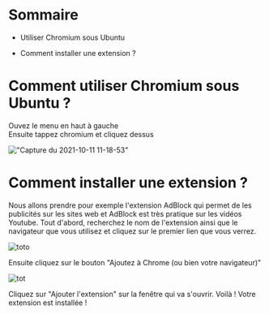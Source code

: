 # Sommaire

*   Utiliser Chromium sous Ubuntu

*   Comment installer une extension ?


# Comment utiliser Chromium sous Ubuntu ?

Ouvez le menu en haut à gauche  
Ensuite tappez chromium et cliquez dessus


!["Capture du 2021-10-11 11-18-53"](https://user-images.githubusercontent.com/92095174/136769027-3150c405-1e67-44e3-a360-6dfe56fb6caa.png) 


# Comment installer une extension ?


Nous allons prendre pour exemple l'extension AdBlock qui permet de les publicités sur les sites web et AdBlock est très pratique sur les vidéos Youtube. Tout d'abord, recherchez le nom de l'extension ainsi que le navigateur que vous utilisez et cliquez sur le premier lien que vous verrez.

![toto](https://user-images.githubusercontent.com/92095174/136768399-c153ee59-c159-43dd-a3de-089aca3efea3.png)

Ensuite cliquez sur le bouton "Ajoutez à Chrome (ou bien votre navigateur)"

![tot](https://user-images.githubusercontent.com/92095174/136769620-d5efd929-d84d-4dfc-8f6d-8cd65a34eac6.png)

Cliquez sur "Ajouter l'extension" sur la fenêtre qui va s'ouvrir. Voilà ! Votre extension est installée !
